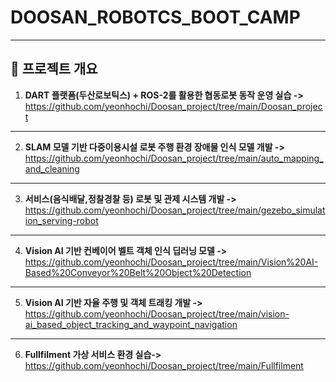 # DOOSAN_ROBOTCS_BOOT_CAMP



---

## 📌 프로젝트 개요

1. **DART 플랫폼(두산로보틱스) + ROS-2를 활용한 협동로봇 동작 운영 실습 ->**	https://github.com/yeonhochi/Doosan_project/tree/main/Doosan_project

---
   
2. **SLAM 모델 기반 다중이용시설 로봇 주행 환경 장애물 인식 모델 개발 ->** 	https://github.com/yeonhochi/Doosan_project/tree/main/auto_mapping_and_cleaning

---
   
3. **서비스(음식배달,정찰경찰 등) 로봇 및 관제 시스템 개발 ->** https://github.com/yeonhochi/Doosan_project/tree/main/gezebo_simulation_serving-robot

---
   
4. **Vision AI 기반 컨베이어 벨트 객체 인식 딥러닝 모델 ->** https://github.com/yeonhochi/Doosan_project/tree/main/Vision%20AI-Based%20Conveyor%20Belt%20Object%20Detection

---
   
5. **Vision AI 기반 자율 주행 및 객체 트래킹 개발 ->** https://github.com/yeonhochi/Doosan_project/tree/main/vision-ai_based_object_tracking_and_waypoint_navigation

---
6. **Fullfilment 가상 서비스 환경 실습->** https://github.com/yeonhochi/Doosan_project/tree/main/Fullfilment
